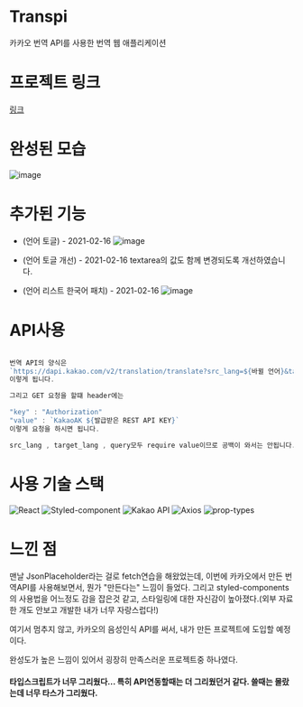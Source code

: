 # Transpi

카카오 번역 API를 사용한 번역 웹 애플리케이션

# 프로젝트 링크

[링크](https://hong-junhyeok.github.io/Transpi/)

# 완성된 모습

![image](https://user-images.githubusercontent.com/48292190/107934891-f5518b80-6fc3-11eb-8a4b-8916494d99d9.png)

# 추가된 기능

-   (언어 토글) - 2021-02-16
    ![image](https://user-images.githubusercontent.com/48292190/108014480-52475300-7051-11eb-8d68-742e6eada14f.png)

-   (언어 토글 개선) - 2021-02-16
    textarea의 값도 함께 변경되도록 개선하였습니다.

-   (언어 리스트 한국어 패치) - 2021-02-16
    ![image](https://user-images.githubusercontent.com/48292190/108015739-3c875d00-7054-11eb-965e-18dc6cfe1ed7.png)

# API사용

```javascript

번역 API의 양식은
`https://dapi.kakao.com/v2/translation/translate?src_lang=${바뀔 언어}&target_lang=${바꿀 언어}&query=${바뀔 언어의 텍스트}`
이렇게 됩니다.

그리고 GET 요청을 할떄 header에는

"key" : "Authorization"
"value" : `KakaoAK ${발급받은 REST API KEY}`
이렇게 요청을 하시면 됩니다.

src_lang , target_lang , query모두 require value이므로 공백이 와서는 안됩니다.

```

# 사용 기술 스택

![React](https://img.shields.io/badge/-React-blue)
![Styled-component](https://img.shields.io/badge/-Styled--components-red)
![Kakao API](https://img.shields.io/badge/-Kakao%20API-yellow)
![Axios](https://img.shields.io/badge/-axios-lightgrey)
![prop-types](https://img.shields.io/badge/-prop--types-blue)

# 느낀 점

맨날 JsonPlaceholder라는 걸로 fetch연습을 해왔었는데, 이번에 카카오에서 만든 번역API를 사용해보면서, 뭔가 "만든다는" 느낌이 들었다.
그리고 styled-components의 사용법을 어느정도 감을 잡은것 같고, 스타일링에 대한 자신감이 높아졌다.(외부 자료 한 개도 안보고 개발한 내가 너무 자랑스럽다!)

여기서 멈추지 않고, 카카오의 음성인식 API를 써서, 내가 만든 프로젝트에 도입할 예정이다.

완성도가 높은 느낌이 있어서 굉장히 만족스러운 프로젝트중 하나였다.

#### 타입스크립트가 너무 그리웠다... 특히 API연동할때는 더 그리웠던거 같다. 쓸때는 몰랐는데 너무 타스가 그리웠다.
